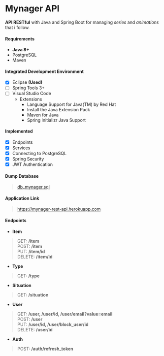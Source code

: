 # Mynager API
**API RESTful** with Java and Spring Boot for managing _series_ and _animations_ that i follow.

#### Requirements
- **Java 8+**
- PostgreSQL
- Maven

#### Integrated Development Environment
- [x] Eclipse **(Used)**
- [ ] Spring Tools 3+
- [ ] Visual Studio Code
  - Extensions
    - Language Support for Java(TM) by Red Hat
    - Install the Java Extension Pack
    - Maven for Java
    - Spring Initializr Java Support
  
#### Implemented
- [x] Endpoints
- [x] Services
- [x] Connecting to PostgreSQL
- [x] Spring Security
- [x] JWT Authentication

#### Dump Database
> [db_mynager.sql](https://github.com/cleefsouza/mynager-rest-back-end/blob/master/db_dump/db_mynager.sql)

#### Application Link
> https://mynager-rest-api.herokuapp.com <br/>

#### Endpoints
- **Item**
> GET: **/item** <br/>
> POST: **/item** <br/>
> PUT: **/item/id** <br/>
> DELETE: **/item/id** <br/>

- **Type**
> GET: **/type**

- **Situation**
> GET: **/situation**

- **User**
> GET: **/user, /user/id, /user/email?value=email** <br/>
> POST: **/user** <br/>
> PUT: **/user/id, /user/block_user/id**<br/>
> DELETE: **/user/id**

- **Auth**
> POST: **/auth/refresh_token**
